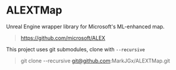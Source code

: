 # ALEXTMap
Unreal Engine wrapper library for Microsoft's ML-enhanced map.
> https://github.com/microsoft/ALEX

This project uses git submodules, clone with `--recursive`
> git clone --recursive git@github.com:MarkJGx/ALEXTMap.git
